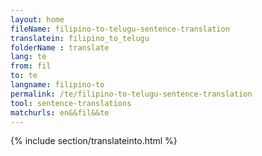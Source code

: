 ```yaml
---
layout: home
fileName: filipino-to-telugu-sentence-translation
translatein: filipino_to_telugu
folderName : translate
lang: te
from: fil
to: te
langname: filipino-to
permalink: /te/filipino-to-telugu-sentence-translation
tool: sentence-translations
matchurls: en&&fil&&te
---
```

{% include section/translateinto.html %}
